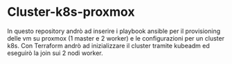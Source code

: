 # Cluster-k8s-proxmox
 In questo repository andrò ad inserire i playbook ansible per il provisioning delle vm su proxmox (1 master e 2 worker) e le configurazioni per un cluster k8s. Con Terraform andrò ad inizializzare il cluster tramite kubeadm ed eseguirò la join sui 2 nodi worker.
